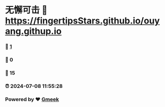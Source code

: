 # 无懈可击 :link: https://fingertipsStars.github.io/ouyang.githup.io 
### :page_facing_up: [1](https://fingertipsStars.github.io/ouyang.githup.io/tag.html) 
### :speech_balloon: 0 
### :hibiscus: 15 
### :alarm_clock: 2024-07-08 11:55:28 
### Powered by :heart: [Gmeek](https://github.com/Meekdai/Gmeek)
